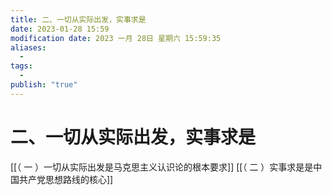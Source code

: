 ```yaml
---
title: 二、一切从实际出发，实事求是
date: 2023-01-28 15:59
modification date: 2023 一月 28日 星期六 15:59:35
aliases:
  - 
tags:
  - 
publish: "true"
---
```


# 二、一切从实际出发，实事求是

[[（ 一 ）一切从实际出发是马克思主义认识论的根本要求]]
[[（ 二 ）实事求是是中国共产党思想路线的核心]]
